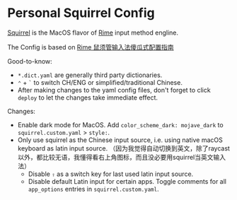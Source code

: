 # Personal Squirrel Config

[Squirrel](https://github.com/rime/squirrel) is the MacOS flavor of [Rime](https://rime.im/) input method engline.

The Config is based on [Rime 鼠须管输入法傻瓜式配置指南](https://github.com/wongdean/rime-settings) 

Good-to-know:
- `*.dict.yaml` are generally third party dictionaries.
- `⌃` + `` ` `` to switch CH/ENG or simplified/traditional Chinese.
- After making changes to the yaml config files, don't forget to click `deploy` to let the changes take immediate effect.

Changes:
- Enable dark mode for MacOS. Add `color_scheme_dark: mojave_dark` to `squirrel.custom.yaml` > `style:`. 
- Only use squirrel as the Chinese input source, i.e. using native macOS keyboard as latin input source. （因为我觉得自动切换到英文，除了raycast以外，都比较无语，我懂得看右上角图标，而且没必要用squirrel当英文输入法）
  - Disable `⇧` as a switch key for last used latin input source.
  - Disable default Latin input for certain apps. Toggle comments for all `app_options` entries in `squirrel.custom.yaml`.
